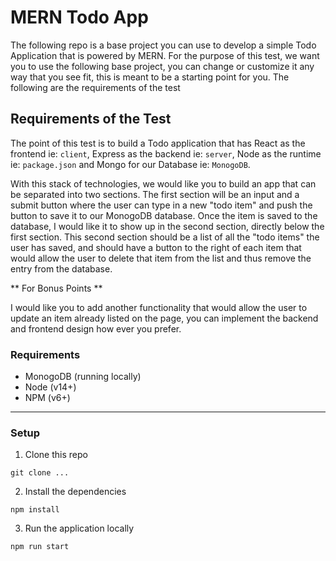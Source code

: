 # MERN Todo App

The following repo is a base project you can use to develop a simple Todo Application that is powered by MERN. For the purpose of this test, we want you to use the following base project, you can change or customize it any way that you see fit, this is meant to be a starting point for you. The following are the requirements of the test

## Requirements of the Test

The point of this test is to build a Todo application that has React as the frontend ie: `client`, Express as the backend ie: `server`, Node as the runtime ie: `package.json` and Mongo for our Database ie: `MonogoDB`.

With this stack of technologies, we would like you to build an app that can be separated into two sections. The first section will be an input and a submit button where the user can type in a new "todo item" and push the button to save it to our MonogoDB database. Once the item is saved to the database, I would like it to show up in the second section, directly below the first section. This second section should be a list of all the "todo items" the user has saved, and should have a button to the right of each item that would allow the user to delete that item from the list and thus remove the entry from the database.

** For Bonus Points **

I would like you to add another functionality that would allow the user to update an item already listed on the page, you can implement the backend and frontend design how ever you prefer.

### Requirements

- MonogoDB (running locally)
- Node (v14+)
- NPM (v6+)

<hr />

### Setup

1. Clone this repo
```
git clone ...
```

2. Install the dependencies
```
npm install
```

3. Run the application locally
```
npm run start
```